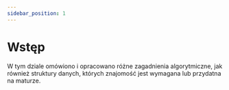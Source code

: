 ```yaml
---
sidebar_position: 1
---
```


# Wstęp

W tym dziale omówiono i opracowano różne zagadnienia algorytmiczne, jak również
struktury danych, których znajomość jest wymagana lub przydatna na maturze.
